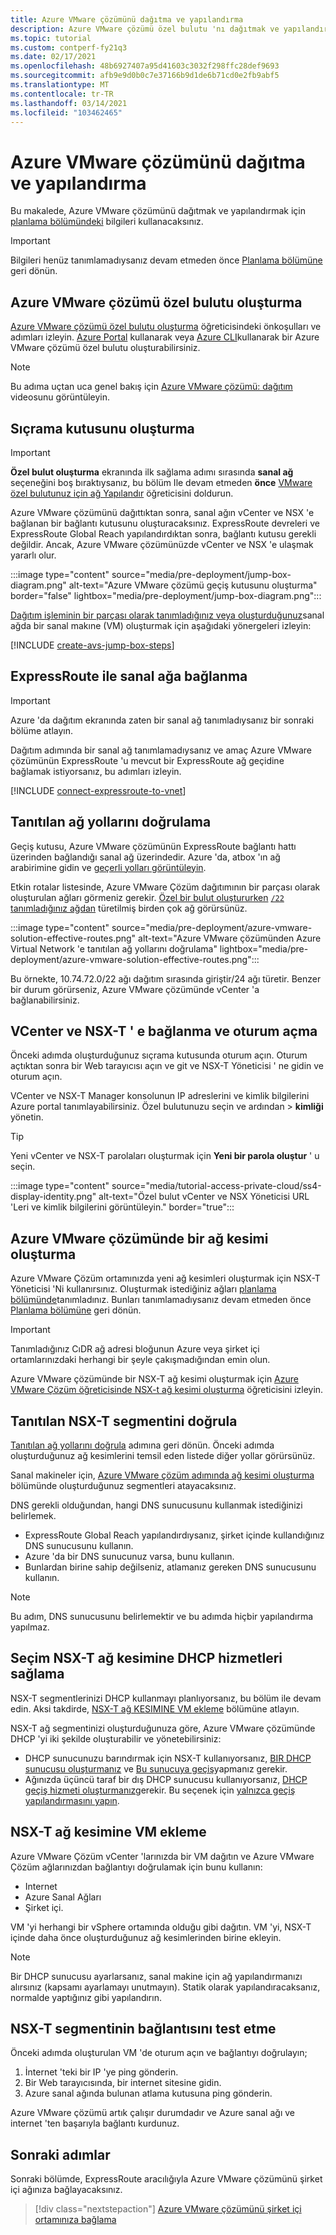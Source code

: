 ```yaml
---
title: Azure VMware çözümünü dağıtma ve yapılandırma
description: Azure VMware çözümü özel bulutu 'nı dağıtmak ve yapılandırmak için planlama aşamasında toplanan bilgileri nasıl kullanacağınızı öğrenin.
ms.topic: tutorial
ms.custom: contperf-fy21q3
ms.date: 02/17/2021
ms.openlocfilehash: 48b6927407a95d41603c3032f298ffc28def9693
ms.sourcegitcommit: afb9e9d0b0c7e37166b9d1de6b71cd0e2fb9abf5
ms.translationtype: MT
ms.contentlocale: tr-TR
ms.lasthandoff: 03/14/2021
ms.locfileid: "103462465"
---
```

# <a name="deploy-and-configure-azure-vmware-solution"></a>Azure VMware çözümünü dağıtma ve yapılandırma

Bu makalede, Azure VMware çözümünü dağıtmak ve yapılandırmak için [planlama bölümündeki](production-ready-deployment-steps.md) bilgileri kullanacaksınız. 

>[!IMPORTANT]
>Bilgileri henüz tanımlamadıysanız devam etmeden önce [Planlama bölümüne](production-ready-deployment-steps.md) geri dönün.


## <a name="create-an-azure-vmware-solution-private-cloud"></a>Azure VMware çözümü özel bulutu oluşturma

[Azure VMware çözümü özel bulutu oluşturma](tutorial-create-private-cloud.md) öğreticisindeki önkoşulları ve adımları izleyin. [Azure Portal](tutorial-create-private-cloud.md#azure-portal) kullanarak veya [Azure CLI](tutorial-create-private-cloud.md#azure-cli)kullanarak bir Azure VMware çözümü özel bulutu oluşturabilirsiniz.  

>[!NOTE]
>Bu adıma uçtan uca genel bakış için [Azure VMware çözümü: dağıtım](https://www.youtube.com/embed/gng7JjxgayI) videosunu görüntüleyin.

## <a name="create-the-jump-box"></a>Sıçrama kutusunu oluşturma

>[!IMPORTANT]
>**Özel bulut oluşturma** ekranında ilk sağlama adımı sırasında **sanal ağ** seçeneğini boş bıraktıysanız, bu bölüm Ile devam etmeden **önce** [VMware özel bulutunuz için ağ Yapılandır](tutorial-configure-networking.md) öğreticisini doldurun.  

Azure VMware çözümünü dağıttıktan sonra, sanal ağın vCenter ve NSX 'e bağlanan bir bağlantı kutusunu oluşturacaksınız. ExpressRoute devreleri ve ExpressRoute Global Reach yapılandırdıktan sonra, bağlantı kutusu gerekli değildir.  Ancak, Azure VMware çözümünüzde vCenter ve NSX 'e ulaşmak yararlı olur.  

:::image type="content" source="media/pre-deployment/jump-box-diagram.png" alt-text="Azure VMware çözümü geçiş kutusunu oluşturma" border="false" lightbox="media/pre-deployment/jump-box-diagram.png":::

[Dağıtım işleminin bir parçası olarak tanımladığınız veya oluşturduğunuz](production-ready-deployment-steps.md#attach-azure-virtual-network-to-azure-vmware-solution)sanal ağda bir sanal makıne (VM) oluşturmak için aşağıdaki yönergeleri izleyin: 

[!INCLUDE [create-avs-jump-box-steps](includes/create-jump-box-steps.md)]

## <a name="connect-to-a-virtual-network-with-expressroute"></a>ExpressRoute ile sanal ağa bağlanma

>[!IMPORTANT]
>Azure 'da dağıtım ekranında zaten bir sanal ağ tanımladıysanız bir sonraki bölüme atlayın.

Dağıtım adımında bir sanal ağ tanımlamadıysanız ve amaç Azure VMware çözümünün ExpressRoute 'u mevcut bir ExpressRoute ağ geçidine bağlamak istiyorsanız, bu adımları izleyin.

[!INCLUDE [connect-expressroute-to-vnet](includes/connect-expressroute-vnet.md)]

## <a name="verify-network-routes-advertised"></a>Tanıtılan ağ yollarını doğrulama

Geçiş kutusu, Azure VMware çözümünün ExpressRoute bağlantı hattı üzerinden bağlandığı sanal ağ üzerindedir.  Azure 'da, atbox 'ın ağ arabirimine gidin ve [geçerli yolları görüntüleyin](../virtual-network/manage-route-table.md#view-effective-routes).

Etkin rotalar listesinde, Azure VMware Çözüm dağıtımının bir parçası olarak oluşturulan ağları görmeniz gerekir. [Özel bir bulut oluştururken](#create-an-azure-vmware-solution-private-cloud) [ `/22` tanımladığınız ağdan](production-ready-deployment-steps.md#ip-address-segment-for-private-cloud-management) türetilmiş birden çok ağ görürsünüz.  

:::image type="content" source="media/pre-deployment/azure-vmware-solution-effective-routes.png" alt-text="Azure VMware çözümünden Azure Virtual Network 'e tanıtılan ağ yollarını doğrulama" lightbox="media/pre-deployment/azure-vmware-solution-effective-routes.png":::

Bu örnekte, 10.74.72.0/22 ağı dağıtım sırasında giriştir/24 ağı türetir.  Benzer bir durum görürseniz, Azure VMware çözümünde vCenter 'a bağlanabilirsiniz.

## <a name="connect-and-sign-in-to-vcenter-and-nsx-t"></a>VCenter ve NSX-T ' e bağlanma ve oturum açma

Önceki adımda oluşturduğunuz sıçrama kutusunda oturum açın. Oturum açtıktan sonra bir Web tarayıcısı açın ve git ve NSX-T Yöneticisi ' ne gidin ve oturum açın.  

VCenter ve NSX-T Manager konsolunun IP adreslerini ve kimlik bilgilerini Azure portal tanımlayabilirsiniz.  Özel bulutunuzu seçin ve ardından   >  **kimliği** yönetin.

>[!TIP]
>Yeni vCenter ve NSX-T parolaları oluşturmak için **Yeni bir parola oluştur** ' u seçin.

:::image type="content" source="media/tutorial-access-private-cloud/ss4-display-identity.png" alt-text="Özel bulut vCenter ve NSX Yöneticisi URL 'Leri ve kimlik bilgilerini görüntüleyin." border="true":::



## <a name="create-a-network-segment-on-azure-vmware-solution"></a>Azure VMware çözümünde bir ağ kesimi oluşturma

Azure VMware Çözüm ortamınızda yeni ağ kesimleri oluşturmak için NSX-T Yöneticisi 'Ni kullanırsınız.  Oluşturmak istediğiniz ağları [planlama bölümünde](production-ready-deployment-steps.md)tanımladınız.  Bunları tanımlamadıysanız devam etmeden önce [Planlama bölümüne](production-ready-deployment-steps.md) geri dönün.

>[!IMPORTANT]
>Tanımladığınız CıDR ağ adresi bloğunun Azure veya şirket içi ortamlarınızdaki herhangi bir şeyle çakışmadığından emin olun.  

Azure VMware çözümünde bir NSX-T ağ kesimi oluşturmak için [Azure VMware Çözüm öğreticisinde NSX-t ağ kesimi oluşturma](tutorial-nsx-t-network-segment.md) öğreticisini izleyin.

## <a name="verify-advertised-nsx-t-segment"></a>Tanıtılan NSX-T segmentini doğrula

[Tanıtılan ağ yollarını doğrula](#verify-network-routes-advertised) adımına geri dönün. Önceki adımda oluşturduğunuz ağ kesimlerini temsil eden listede diğer yollar görürsünüz.  

Sanal makineler için, [Azure VMware çözüm adımında ağ kesimi oluşturma](#create-a-network-segment-on-azure-vmware-solution) bölümünde oluşturduğunuz segmentleri atayacaksınız.  

DNS gerekli olduğundan, hangi DNS sunucusunu kullanmak istediğinizi belirlemek.  

- ExpressRoute Global Reach yapılandırdıysanız, şirket içinde kullandığınız DNS sunucusunu kullanın.  
- Azure 'da bir DNS sunucunuz varsa, bunu kullanın.  
- Bunlardan birine sahip değilseniz, atlamanız gereken DNS sunucusunu kullanın.

>[!NOTE]
>Bu adım, DNS sunucusunu belirlemektir ve bu adımda hiçbir yapılandırma yapılmaz.

## <a name="optional-provide-dhcp-services-to-nsx-t-network-segment"></a>Seçim NSX-T ağ kesimine DHCP hizmetleri sağlama

NSX-T segmentlerinizi DHCP kullanmayı planlıyorsanız, bu bölüm ile devam edin. Aksi takdirde, [NSX-T ağ KESIMINE VM ekleme](#add-a-vm-on-the-nsx-t-network-segment) bölümüne atlayın.  

NSX-T ağ segmentinizi oluşturduğunuza göre, Azure VMware çözümünde DHCP 'yi iki şekilde oluşturabilir ve yönetebilirsiniz:

* DHCP sunucunuzu barındırmak için NSX-T kullanıyorsanız, [BIR DHCP sunucusu oluşturmanız](manage-dhcp.md#create-a-dhcp-server) ve [Bu sunucuya geçiş](manage-dhcp.md#create-dhcp-relay-service)yapmanız gerekir. 
* Ağınızda üçüncü taraf bir dış DHCP sunucusu kullanıyorsanız, [DHCP geçiş hizmeti oluşturmanız](manage-dhcp.md#create-dhcp-relay-service)gerekir.  Bu seçenek için [yalnızca geçiş yapılandırmasını yapın](manage-dhcp.md#create-dhcp-relay-service).


## <a name="add-a-vm-on-the-nsx-t-network-segment"></a>NSX-T ağ kesimine VM ekleme

Azure VMware Çözüm vCenter 'larınızda bir VM dağıtın ve Azure VMware Çözüm ağlarınızdan bağlantıyı doğrulamak için bunu kullanın:

- Internet
- Azure Sanal Ağları
- Şirket içi.  

VM 'yi herhangi bir vSphere ortamında olduğu gibi dağıtın.  VM 'yi, NSX-T içinde daha önce oluşturduğunuz ağ kesimlerinden birine ekleyin.  

>[!NOTE]
>Bir DHCP sunucusu ayarlarsanız, sanal makine için ağ yapılandırmanızı alırsınız (kapsamı ayarlamayı unutmayın).  Statik olarak yapılandıracaksanız, normalde yaptığınız gibi yapılandırın.

## <a name="test-the-nsx-t-segment-connectivity"></a>NSX-T segmentinin bağlantısını test etme

Önceki adımda oluşturulan VM 'de oturum açın ve bağlantıyı doğrulayın;

1. İnternet 'teki bir IP 'ye ping gönderin.
2. Bir Web tarayıcısında, bir internet sitesine gidin.
3. Azure sanal ağında bulunan atlama kutusuna ping gönderin.

Azure VMware çözümü artık çalışır durumdadır ve Azure sanal ağı ve internet 'ten başarıyla bağlantı kurdunuz.

## <a name="next-steps"></a>Sonraki adımlar

Sonraki bölümde, ExpressRoute aracılığıyla Azure VMware çözümünü şirket içi ağınıza bağlayacaksınız.
> [!div class="nextstepaction"]
> [Azure VMware çözümünü şirket içi ortamınıza bağlama](azure-vmware-solution-on-premises.md)
